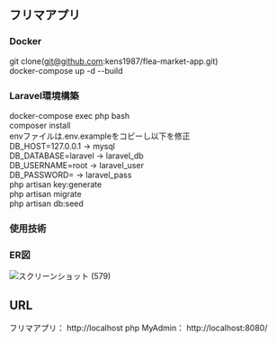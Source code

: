 ##  フリマアプリ  
###  Docker  
  git clone(git@github.com:kens1987/flea-market-app.git)  
  docker-compose up -d --build  
###  Laravel環境構築  
  docker-compose exec php bash  
  composer install  
  envファイルは.env.exampleをコピーし以下を修正  
    DB_HOST=127.0.0.1 → mysql  
    DB_DATABASE=laravel → laravel_db  
    DB_USERNAME=root → laravel_user  
    DB_PASSWORD= → laravel_pass  
  php artisan key:generate  
  php artisan migrate  
  php artisan db:seed
###  使用技術  
  
###  ER図  
![スクリーンショット (579)](https://github.com/user-attachments/assets/08c9cdd2-af6a-49a8-b575-142d975530eb)

##  URL  
  フリマアプリ：  http://localhost
  php MyAdmin： http://localhost:8080/  
  
